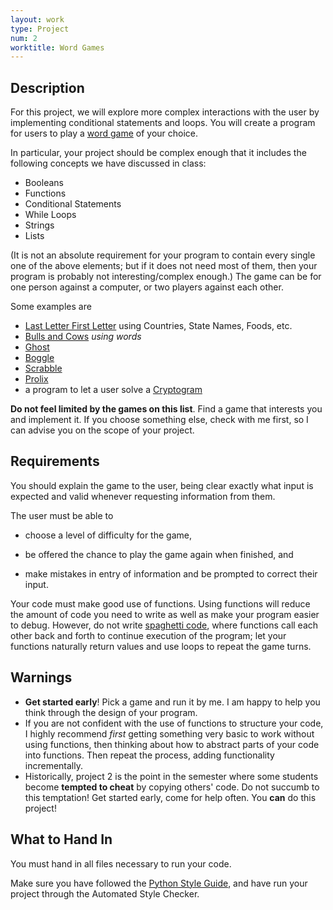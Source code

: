 ```yaml
---
layout: work
type: Project
num: 2
worktitle: Word Games
---
```


## Description

For this project, we will explore more complex interactions with the
user by implementing conditional statements and loops. You will create a
program for users to play a [word game](http://en.wikipedia.org/wiki/Word_game)
of your choice.

In particular, your project should be complex enough that it includes
the following concepts we have discussed in class:

*   Booleans
*   Functions
*   Conditional Statements
*   While Loops
*   Strings
*   Lists

(It is not an absolute requirement for your program to contain every
single one of the above elements; but if it does not need most of them,
then your program is probably not interesting/complex enough.) The game
can be for one person against a computer, or two players against each
other.

Some examples are

*   [Last Letter First
    Letter](http://www.greatschools.org/students/activities/slideshows/2812-family-word-games.gs?page=3)
    using Countries, State Names, Foods, etc.
*   [Bulls and Cows](http://en.wikipedia.org/wiki/Bulls_and_cows) *using words*
*   [Ghost](http://en.wikipedia.org/wiki/Ghost_%28game%29)
*   [Boggle](http://en.wikipedia.org/wiki/Boggle)
*   [Scrabble](https://en.wikipedia.org/wiki/Scrabble)
*   [Prolix](http://boardgamegeek.com/boardgame/39635/prolix)
*   a program to let a user solve a
    [Cryptogram](http://en.wikipedia.org/wiki/Cryptogram)

**Do not feel limited by the games on this list**. Find a game that
interests you and implement it. If you choose something else, check with
me first, so I can advise you on the scope of your project.

## Requirements

You should explain the game to the user, being clear exactly what input
is expected and valid whenever requesting information from them.

The user must be able to

* choose a level of difficulty for the game,

* be offered the chance to play the game again when finished, and

* make mistakes in entry of information and be prompted to correct their
input.

Your code must make good use of functions. Using functions will reduce
the amount of code you need to write as well as make your program easier
to debug. However, do not write [spaghetti
code](http://en.wikipedia.org/wiki/Spaghetti_code), where functions call
each other back and forth to continue execution of the program; let your
functions naturally return values and use loops to repeat the game
turns.

## Warnings

*   **Get started early**! Pick a game and run it by me. I am happy to
    help you think through the design of your program.
*   If you are not confident with the use of functions to structure your
    code, I highly recommend *first* getting something very basic to
    work without using functions, then thinking about how to abstract
    parts of your code into functions. Then repeat the process, adding
    functionality incrementally.
*   Historically, project 2 is the point in the semester where some
    students become **tempted to cheat** by copying others' code. Do not
    succumb to this temptation! Get started early, come for help often.
    You **can** do this project!

## What to Hand In

You must hand in all files necessary to run your code.

Make sure you have followed the [Python Style Guide](../python_style_guide.html),
and have run your project through
the Automated Style Checker.
